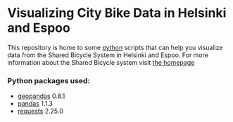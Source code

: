 # Visualizing City Bike Data in Helsinki and Espoo

This repository is home to some [python](https://www.python.org/) scripts that can help you visualize data from the Shared Bicycle System in Helsinki and Espoo. For more information about the Shared Bicycle system visit [the homepage](https://kaupunkipyorat.hsl.fi/en)

### Python packages used:
* [geopandas](http://geopandas.org/) 0.8.1
* [pandas](https://pandas.pydata.org/) 1.1.3
* [requests](https://requests.readthedocs.io/en/master/) 2.25.0
